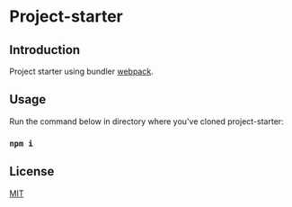 # Project-starter

## Introduction

Project starter using bundler [webpack](https://webpack.js.org).

## Usage 

Run the command below in directory where you've cloned project-starter:

### `npm i`

## License
[MIT](https://choosealicense.com/licenses/mit/)



